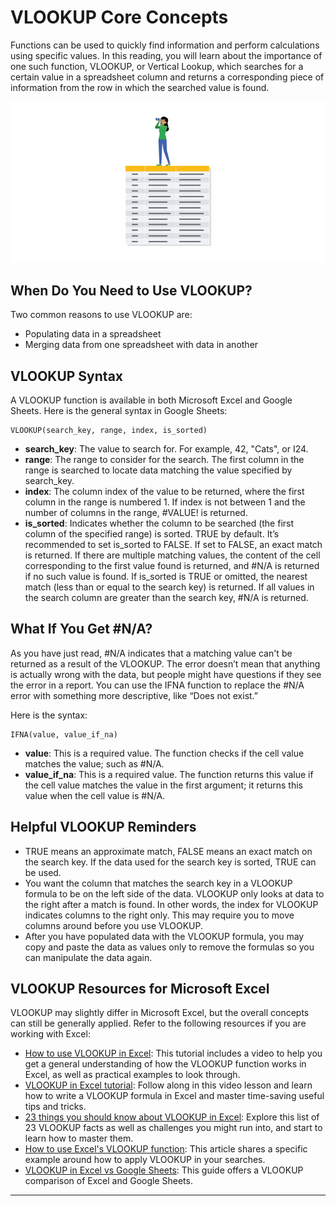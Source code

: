 # VLOOKUP Core Concepts

Functions can be used to quickly find information and perform calculations using specific values. In this reading, you will learn about the importance of one such function, VLOOKUP, or Vertical Lookup, which searches for a certain value in a spreadsheet column and returns a corresponding piece of information from the row in which the searched value is found.

![Alt text](image.png)

## When Do You Need to Use VLOOKUP?

Two common reasons to use VLOOKUP are:

- Populating data in a spreadsheet
- Merging data from one spreadsheet with data in another

## VLOOKUP Syntax

A VLOOKUP function is available in both Microsoft Excel and Google Sheets. Here is the general syntax in Google Sheets:

```excel
VLOOKUP(search_key, range, index, is_sorted)
```

- **search_key**: The value to search for. For example, 42, "Cats", or I24.
- **range**: The range to consider for the search. The first column in the range is searched to locate data matching the value specified by search_key.
- **index**: The column index of the value to be returned, where the first column in the range is numbered 1. If index is not between 1 and the number of columns in the range, #VALUE! is returned.
- **is_sorted**: Indicates whether the column to be searched (the first column of the specified range) is sorted. TRUE by default. It’s recommended to set is_sorted to FALSE. If set to FALSE, an exact match is returned. If there are multiple matching values, the content of the cell corresponding to the first value found is returned, and #N/A is returned if no such value is found. If is_sorted is TRUE or omitted, the nearest match (less than or equal to the search key) is returned. If all values in the search column are greater than the search key, #N/A is returned.

## What If You Get #N/A?

As you have just read, #N/A indicates that a matching value can't be returned as a result of the VLOOKUP. The error doesn’t mean that anything is actually wrong with the data, but people might have questions if they see the error in a report. You can use the IFNA function to replace the #N/A error with something more descriptive, like “Does not exist.”

Here is the syntax:

```excel
IFNA(value, value_if_na)
```

- **value**: This is a required value. The function checks if the cell value matches the value; such as #N/A.
- **value_if_na**: This is a required value. The function returns this value if the cell value matches the value in the first argument; it returns this value when the cell value is #N/A.

## Helpful VLOOKUP Reminders

- TRUE means an approximate match, FALSE means an exact match on the search key. If the data used for the search key is sorted, TRUE can be used.
- You want the column that matches the search key in a VLOOKUP formula to be on the left side of the data. VLOOKUP only looks at data to the right after a match is found. In other words, the index for VLOOKUP indicates columns to the right only. This may require you to move columns around before you use VLOOKUP.
- After you have populated data with the VLOOKUP formula, you may copy and paste the data as values only to remove the formulas so you can manipulate the data again.

## VLOOKUP Resources for Microsoft Excel

VLOOKUP may slightly differ in Microsoft Excel, but the overall concepts can still be generally applied. Refer to the following resources if you are working with Excel:

- [How to use VLOOKUP in Excel](link-to-tutorial-1): This tutorial includes a video to help you get a general understanding of how the VLOOKUP function works in Excel, as well as practical examples to look through.
- [VLOOKUP in Excel tutorial](link-to-tutorial-2): Follow along in this video lesson and learn how to write a VLOOKUP formula in Excel and master time-saving useful tips and tricks.
- [23 things you should know about VLOOKUP in Excel](link-to-tutorial-3): Explore this list of 23 VLOOKUP facts as well as challenges you might run into, and start to learn how to master them.
- [How to use Excel's VLOOKUP function](link-to-tutorial-4): This article shares a specific example around how to apply VLOOKUP in your searches.
- [VLOOKUP in Excel vs Google Sheets](link-to-tutorial-5): This guide offers a VLOOKUP comparison of Excel and Google Sheets.

---

